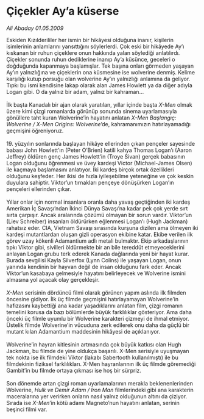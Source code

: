 # Çiçekler Ay’a küserse

*Ali Abaday 01.05.2009*

<div class="taraf_structure_2col_1zq">
<div class="margen_n">



 <p>Eskiden Kızılderililer her ismin bir hikâyesi olduğuna inanır, kişilerin isimlerinin anlamlarını yansıttığını söylerlerdi. Çok eski bir hikâyede Ay’ı kıskanan bir ruhun çiçeklere onun hakkında yalan söylediği anlatılırdı. Çiçekler sonunda ruhun dediklerine inanıp Ay’a küsünce, geceleri o doğduğunda kapanmaya başlamışlar. Tek başına onları görmeden yaşayan Ay’ın yalnızlığına ve çiçeklerin ona küsmesine ise wolverine denmiş. Kelime karşılığı kutup porsuğu olan wolverine Ay’ın yalnızlığı anlamına da geliyor. Tıpkı bu ismi kendisine lakap olarak alan James Howlett ya da diğer adıyla Logan gibi. O da yalnız bir adam, yalnız bir kahraman...<br/><br/>İlk başta Kanadalı bir ajan olarak yaratılan, yıllar içinde başta <em>X-Men</em> olmak üzere kimi çizgi romanlarda görünüp sonunda sinema uyarlamasıyla gönüllere taht kuran Wolverine’in hayatını anlatan <em>X-Men Başlangıç: Wolverine / X-Men Origins: Wolverine</em>’de, kahramanımızın hatırlayamadığı geçmişini öğreniyoruz.   <br/><br/>19. yüzyılın sonlarında başlayan hikâye ellerinden çıkan pençeler sayesinde babası John Howlett’ın (Peter O’Brien) katili kahya Thomas Logan’ı (Aaron Jeffrey) öldüren genç James Howlett’in (Troye Sivan) gerçek babasının Logan olduğunu öğrenmesi ve üvey kardeşi Victor (Michael-James Olsen) ile kaçmaya başlamasını anlatıyor. İki kardeş birçok ortak özellikleri olduğunu keşfeder. Her ikisi de hızla iyileşebilme yeteneğine ve çok keskin duyulara sahiptir. Viktor’un tırnakları pençeye dönüşürken Logan’ın pençeleri ellerinden çıkar.  <br/><br/>Yıllar onlar için normal insanlara oranla daha yavaş geçtiğinden iki kardeş Amerikan İç Savaşı’ndan İkinci Dünya Savaşı’na kadar pek çok yerde sırt sırta çarpışır. Ancak aralarında çözümü olmayan bir sorun vardır. Viktor’un (Liev Schreiber) insanları öldürürken eğlenmesi Logan’ı (Hugh Jackman) rahatsız eder. CIA, Vietnam Savaşı sırasında kurşuna dizilen ama ölmeyen iki kardeşi mutantlardan oluşan gizli operasyon ekibine katar. Ekibe verilen ilk görev uzay kökenli Adamantium adlı metali bulmaktır. Ekip arkadaşlarının tıpkı Viktor gibi, sivilleri öldürmekte bir an bile tereddüt etmeyeceklerini anlayan Logan grubu terk ederek Kanada dağlarında yeni bir hayat kurar. Burada sevgilisi Kayla Silverfox (Lynn Colins) ile yaşayan Logan, onun yanında kendinin bir hayvan değil de insan olduğunu fark eder. Ancak Viktor’un kasabaya gelmesiyle hayatını belirleyecek ve Wolverine ismini almasına yol açacak olay gerçekleşir. <br/><br/><em>X-Men</em> serisinin dördüncü filmi olarak görünen yapım aslında ilk filmden öncesine gidiyor. İlk üç filmde geçmişini hatırlayamayan Wolverine’in hafızasını kaybettiği ana kadar yaşadıklarını anlatan film, çizgi romanın temelini korusa da bazı bölümlerde büyük farklılıklar gösteriyor. Ama daha önceki üç filmle uyumlu bir Wolverine karakteri çizmeyi de ihmal etmiyor. Üstelik filmde Wolverine’in vücuduna zerk edilerek onu daha da güçlü bir mutant kılan Adamantium maddesinin hikâyesi de açıklanıyor. <br/><br/>Wolverine’in hayran kitlesinin artmasında çok büyük katkısı olan Hugh Jackman, bu filmde de yine oldukça başarılı. X-Men serisiyle uyuşmayan tek nokta ise ilk filmdeki Viktor (lakabı Sabertooth kullanılmıştı) ile bu filmdekinin fiziksel farklılıkları. X-Men hayranlarının ilk üç filmde göremediği Gambit’in bu filmde ortaya çıkması ise hoş bir sürpriz. <br/><br/>Son dönemde artan çizgi roman uyarlamalarının merakla beklenenlerinden Wolverine, <em>Hulk ve Demir Adam / Iron Man</em> filmlerindeki gibi ana karakterin maceralarına yer verirken onların nasıl yalnız olduğunun altını da çiziyor. Sırada ise <em>X-Men</em>’in kötü adamı Magneto’nun hayatını anlatan, serinin beşinci filmi var.</p>
<br/>
<br/>
<br/>



<br/>


<div id="taraf_not">
</div>

</div>


</div>
